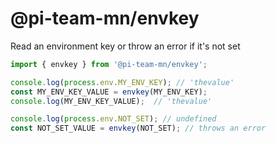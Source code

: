 # @pi-team-mn/envkey
Read an environment key or throw an error if it's not set

```javascript
import { envkey } from '@pi-team-mn/envkey';

console.log(process.env.MY_ENV_KEY); // 'thevalue'
const MY_ENV_KEY_VALUE = envkey(MY_ENV_KEY);
console.log(MY_ENV_KEY_VALUE);  // 'thevalue'

console.log(process.env.NOT_SET); // undefined
const NOT_SET_VALUE = envkey(NOT_SET); // throws an error
```

